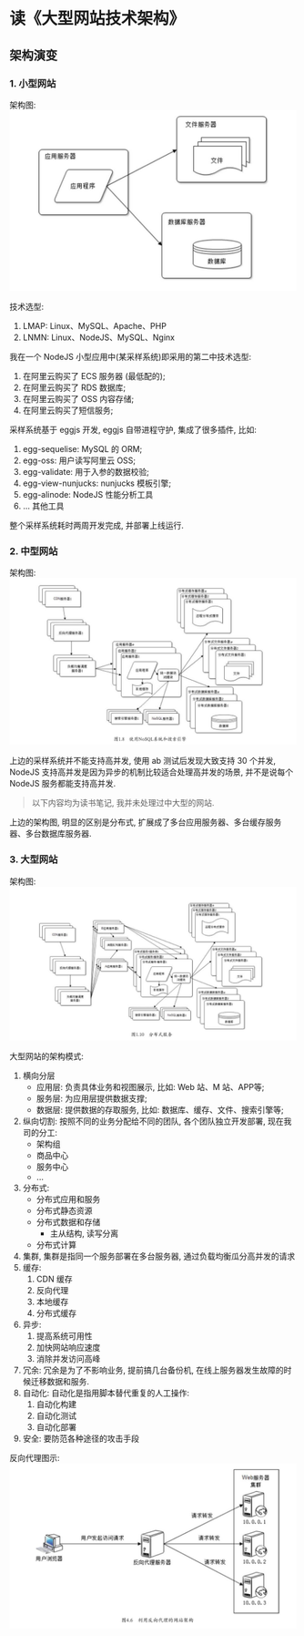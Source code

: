 # 读《大型网站技术架构》

## 架构演变

### 1. 小型网站
架构图:
![](../assets/architecture-1.jpg)

技术选型:
1. LMAP: Linux、MySQL、Apache、PHP
1. LNMN: Linux、NodeJS、MySQL、Nginx

我在一个 NodeJS 小型应用中(某采样系统)即采用的第二中技术选型:
1. 在阿里云购买了 ECS 服务器 (最低配的);
1. 在阿里云购买了 RDS 数据库;
1. 在阿里云购买了 OSS 内容存储;
1. 在阿里云购买了短信服务;

采样系统基于 eggjs 开发, eggjs 自带进程守护, 集成了很多插件, 比如: 
1. egg-sequelise: MySQL 的 ORM;
1. egg-oss: 用户读写阿里云 OSS;
1. egg-validate: 用于入参的数据校验;
1. egg-view-nunjucks: nunjucks 模板引擎;
1. egg-alinode: NodeJS 性能分析工具
1. ... 其他工具

整个采样系统耗时两周开发完成, 并部署上线运行.

### 2. 中型网站
架构图:
![](../assets/architecture-2.jpg)

上边的采样系统并不能支持高并发, 使用 ab 测试后发现大致支持 30 个并发,
NodeJS 支持高并发是因为异步的机制比较适合处理高并发的场景, 并不是说每个 NodeJS 服务都能支持高并发.

> 以下内容均为读书笔记, 我并未处理过中大型的网站.

上边的架构图, 明显的区别是分布式, 扩展成了多台应用服务器、多台缓存服务器、多台数据库服务器.

### 3. 大型网站
架构图:
![](../assets/architecture-3.jpg)

大型网站的架构模式:
1. 横向分层
    + 应用层: 负责具体业务和视图展示, 比如: Web 站、M 站、APP等;
    + 服务层: 为应用层提供数据支撑;
    + 数据层: 提供数据的存取服务, 比如: 数据库、缓存、文件、搜索引擎等;
1. 纵向切割: 按照不同的业务分配给不同的团队, 各个团队独立开发部署, 现在我司的分工:
    + 架构组
    + 商品中心
    + 服务中心
    + ...
1. 分布式:
    + 分布式应用和服务
    + 分布式静态资源
    + 分布式数据和存储
        + 主从结构, 读写分离
    + 分布式计算
1. 集群, 集群是指同一个服务部署在多台服务器, 通过负载均衡瓜分高并发的请求
1. 缓存:
    1. CDN 缓存
    1. 反向代理
    1. 本地缓存
    1. 分布式缓存
1. 异步:
    1. 提高系统可用性
    1. 加快网站响应速度
    1. 消除并发访问高峰
1. 冗余: 冗余是为了不影响业务, 提前搞几台备份机, 在线上服务器发生故障的时候迁移数据和服务.
1. 自动化: 自动化是指用脚本替代重复的人工操作:
    1. 自动化构建
    1. 自动化测试
    1. 自动化部署
1. 安全: 要防范各种途径的攻击手段

反向代理图示:
![](../assets/architecture-4.jpg)
